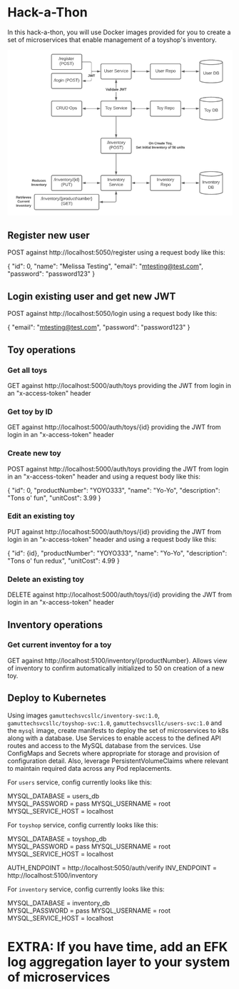 # Hack-a-Thon

In this hack-a-thon, you will use Docker images provided for you to create a set of microservices that enable management of a toyshop's inventory.

![](arch.png)

## Register new user

POST against http://localhost:5050/register using a request body like this:

{
    "id": 0,
    "name": "Melissa Testing",
    "email": "mtesting@test.com",
    "password": "password123"
}

## Login existing user and get new JWT

POST against http://localhost:5050/login using a request body like this:

{
    "email": "mtesting@test.com",
    "password": "password123"
}

## Toy operations

### Get all toys

GET against http://localhost:5000/auth/toys providing the JWT from login in an "x-access-token" header

### Get toy by ID

GET against http://localhost:5000/auth/toys/{id} providing the JWT from login in an "x-access-token" header

### Create new toy

POST against http://localhost:5000/auth/toys providing the JWT from login in an "x-access-token" header and using a request body like this:

{
    "id": 0,
    "productNumber": "YOYO333",
    "name": "Yo-Yo",
    "description": "Tons o' fun",
    "unitCost": 3.99
}

### Edit an existing toy

PUT against http://localhost:5000/auth/toys/{id} providing the JWT from login in an "x-access-token" header and using a request body like this:

{
    "id": {id},
    "productNumber": "YOYO333",
    "name": "Yo-Yo",
    "description": "Tons o' fun redux",
    "unitCost": 4.99
}

### Delete an existing toy

DELETE against http://localhost:5000/auth/toys/{id} providing the JWT from login in an "x-access-token" header

## Inventory operations

### Get current inventoy for a toy

GET against http://localhost:5100/inventory/{productNumber}. Allows view of inventory to confirm automatically initialized to 50 on creation of a new toy.

## Deploy to Kubernetes

Using images `gamuttechsvcsllc/inventory-svc:1.0`, `gamuttechsvcsllc/toyshop-svc:1.0`, `gamuttechsvcsllc/users-svc:1.0` and the `mysql` image, create manifests to deploy the set of microservices to k8s along with a database. Use Services to enable access to the defined API routes and access to the MySQL database from the services. Use ConfigMaps and Secrets where appropriate for storage and provision of configuration detail. Also, leverage PersistentVolumeClaims where relevant to maintain required data across any Pod replacements.

For `users` service, config currently looks like this:

MYSQL_DATABASE = users_db  
MYSQL_PASSWORD = pass
MYSQL_USERNAME = root
MYSQL_SERVICE_HOST = localhost

For `toyshop` service, config currently looks like this:

MYSQL_DATABASE = toyshop_db  
MYSQL_PASSWORD = pass
MYSQL_USERNAME = root
MYSQL_SERVICE_HOST = localhost

AUTH_ENDPOINT = http://localhost:5050/auth/verify
INV_ENDPOINT = http://localhost:5100/inventory

For `inventory` service, config currently looks like this:

MYSQL_DATABASE = inventory_db  
MYSQL_PASSWORD = pass
MYSQL_USERNAME = root
MYSQL_SERVICE_HOST = localhost

# EXTRA: If you have time, add an EFK log aggregation layer to your system of microservices

